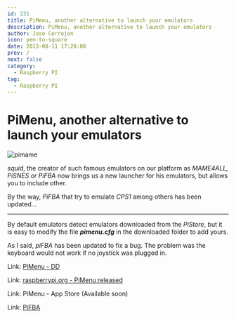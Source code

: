 ```yaml
---
id: 231
title: PiMenu, another alternative to launch your emulators
description: PiMenu, another alternative to launch your emulators
author: Jose Cerrejon
icon: pen-to-square
date: 2013-08-11 17:20:00
prev: /
next: false
category:
  - Raspberry PI
tag:
  - Raspberry PI
---
```


# PiMenu, another alternative to launch your emulators

![pimame](/images/mame.jpg)

*squid*, the creator of such famous emulators on our platform as *MAME4ALL, PiSNES or PiFBA* now brings us a new launcher for his emulators, but allows you to include other.

By the way, *PiFBA* that try to emulate *CPS1* among others has been updated...

- - -
By default emulators detect emulators downloaded from the *PiStore*, but it is easy to modify the file ***pimenu.cfg*** in the downloaded folder to add yours.

As I said, *piFBA* has been updated to fix a bug. The problem was the keyboard would not work if no joystick was plugged in. 

Link: [PiMenu - DD](http://mame4all-pi.googlecode.com/git/pimenu.zip)

Link: [raspberrypi.org - PiMenu released](http://www.raspberrypi.org/phpBB3/viewtopic.php?f=78&t=51773&p=399293&hilit=pimenu#p399293)

Link: PiMenu - App Store (Available soon)

Link: [PiFBA](https://code.google.com/p/pifba/)